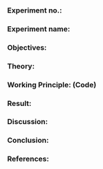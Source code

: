 ### Experiment no.:
### Experiment name:
### Objectives:

### Theory:
<!-- briefly explain theory  -->
<!-- if equipments are involved provide brief description of that equipment -->
<!-- if experiment includes multiple steps mention them one after one maintaining sequence -->
### Working Principle: (Code)
<!-- first provide the code -->
<!-- then explain what each commands do. all the description of the command involved in the code should not exceed 4 sentences -->
### Result:
### Discussion:
### Conclusion:
### References: